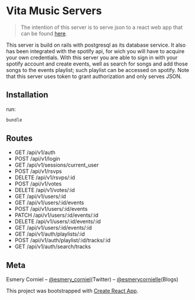 # Vita Music Servers

> The intention of this server is to serve json to a react web app that can be found [here](https://github.com/esmeryjose/vita-music-client).


This server is build on rails with postgresql as its database service. It also has been integrated with the spotify api, for wich you will have to acquire your own credentials. With this server you are able to sign in with your spotify account and create events, well as search for songs and add those songs to the events playlist; such playlist can be accessed on spotify. Note that this server uses token to grant authorization and only serves JSON.

## Installation

run:

```sh
bundle
```

## Routes

 * GET /api/v1/auth
 * POST /api/v1/login
 * GET /api/v1/sessions/current_user
 * POST /api/v1/rsvps
 * DELETE /api/v1/rsvps/:id
 * POST /api/v1/votes
 * DELETE /api/v1/votes/:id
 * GET /api/v1/users/:id
 * GET /api/v1/users/:id/events
 * POST /api/v1/users/:id/events
 * PATCH /api/v1/users/:id/events/:id
 * DELETE /api/v1/users/:id/events/:id
 * GET /api/v1/users/:id/events/:id
 * GET /api/v1/auth/playlists/:id
 * POST /api/v1/auth/playlist/:id/tracks/:id
 * GET /api/v1/auth/search/tracks


## Meta

Esmery Corniel – [@esmery_corniel](https://twitter.com/esmery_corniel)(Twitter) – [@esmerycornielle](https://medium.com/@esmerycornielle)(Blogs)

This project was bootstrapped with [Create React App](https://github.com/facebookincubator/create-react-app).

